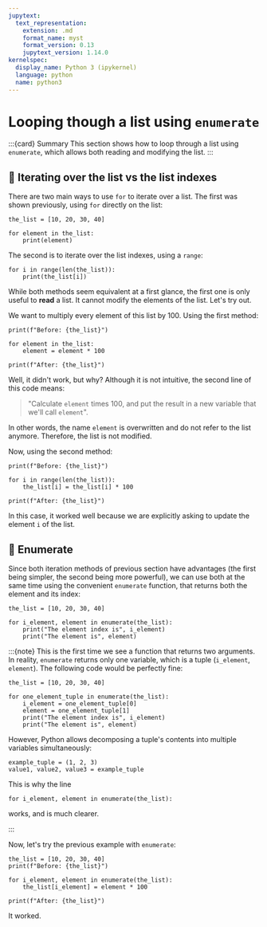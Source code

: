 ```yaml
---
jupytext:
  text_representation:
    extension: .md
    format_name: myst
    format_version: 0.13
    jupytext_version: 1.14.0
kernelspec:
  display_name: Python 3 (ipykernel)
  language: python
  name: python3
---
```


# Looping though a list using `enumerate`

:::{card} Summary
This section shows how to loop through a list using `enumerate`, which allows both reading and modifying the list.
:::

## 📄 Iterating over the list vs the list indexes

There are two main ways to use `for` to iterate over a list. The first was shown previously, using `for` directly on the list:

```{code-cell} ipython3
the_list = [10, 20, 30, 40]
```

```{code-cell} ipython3
for element in the_list:
    print(element)
```

The second is to iterate over the list indexes, using a `range`:

```{code-cell} ipython3
for i in range(len(the_list)):
    print(the_list[i])
```

While both methods seem equivalent at a first glance, the first one is only useful to **read** a list. It cannot modify the elements of the list. Let's try out.

We want to multiply every element of this list by 100. Using the first method:

```{code-cell} ipython3
print(f"Before: {the_list}")

for element in the_list:
    element = element * 100

print(f"After: {the_list}")
```

Well, it didn't work, but why? Although it is not intuitive, the second line of this code means:

> "Calculate `element` times 100, and put the result in a new variable that we'll call `element`".
 
In other words, the name `element` is overwritten and do not refer to the list anymore. Therefore, the list is not modified.

Now, using the second method:

```{code-cell} ipython3
print(f"Before: {the_list}")

for i in range(len(the_list)):
    the_list[i] = the_list[i] * 100

print(f"After: {the_list}")
```

In this case, it worked well because we are explicitly asking to update the element `i` of the list.

## 📄 Enumerate

Since both iteration methods of previous section have advantages (the first being simpler, the second being more powerful), we can use both at the same time using the convenient `enumerate` function, that returns both the element and its index:

```{code-cell} ipython3
the_list = [10, 20, 30, 40]

for i_element, element in enumerate(the_list):
    print("The element index is", i_element)
    print("The element is", element)

```

:::{note}
This is the first time we see a function that returns two arguments. In reality, `enumerate` returns only one variable, which is a tuple (`i_element`, `element`). The following code would be perfectly fine:

```
the_list = [10, 20, 30, 40]

for one_element_tuple in enumerate(the_list):
    i_element = one_element_tuple[0]
    element = one_element_tuple[1]
    print("The element index is", i_element)
    print("The element is", element)

```

However, Python allows decomposing a tuple's contents into multiple variables simultaneously:

```
example_tuple = (1, 2, 3)
value1, value2, value3 = example_tuple
```

This is why the line

```
for i_element, element in enumerate(the_list):
```

works, and is much clearer.

:::

Now, let's try the previous example with `enumerate`:

```{code-cell} ipython3
the_list = [10, 20, 30, 40]
print(f"Before: {the_list}")

for i_element, element in enumerate(the_list):
    the_list[i_element] = element * 100

print(f"After: {the_list}")
```

It worked.

